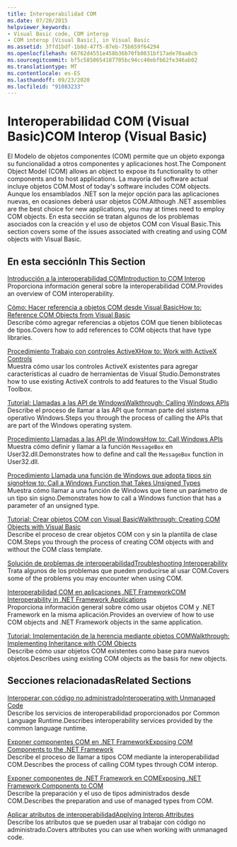 ```yaml
---
title: Interoperabilidad COM
ms.date: 07/20/2015
helpviewer_keywords:
- Visual Basic code, COM interop
- COM interop [Visual Basic], in Visual Basic
ms.assetid: 3ffd1bdf-1b8d-47f5-87eb-75b659f64294
ms.openlocfilehash: 66762d4551e458b36b70fb0831bf17ade70aa8cb
ms.sourcegitcommit: bf5c5850654187705bc94cc40ebfb62fe346ab02
ms.translationtype: MT
ms.contentlocale: es-ES
ms.lasthandoff: 09/23/2020
ms.locfileid: "91083233"
---
```

# <a name="com-interop-visual-basic"></a><span data-ttu-id="6ff42-102">Interoperabilidad COM (Visual Basic)</span><span class="sxs-lookup"><span data-stu-id="6ff42-102">COM Interop (Visual Basic)</span></span>

<span data-ttu-id="6ff42-103">El Modelo de objetos componentes (COM) permite que un objeto exponga su funcionalidad a otros componentes y aplicaciones host.</span><span class="sxs-lookup"><span data-stu-id="6ff42-103">The Component Object Model (COM) allows an object to expose its functionality to other components and to host applications.</span></span> <span data-ttu-id="6ff42-104">La mayoría del software actual incluye objetos COM.</span><span class="sxs-lookup"><span data-stu-id="6ff42-104">Most of today's software includes COM objects.</span></span> <span data-ttu-id="6ff42-105">Aunque los ensamblados .NET son la mejor opción para las aplicaciones nuevas, en ocasiones deberá usar objetos COM.</span><span class="sxs-lookup"><span data-stu-id="6ff42-105">Although .NET assemblies are the best choice for new applications, you may at times need to employ COM objects.</span></span> <span data-ttu-id="6ff42-106">En esta sección se tratan algunos de los problemas asociados con la creación y el uso de objetos COM con Visual Basic.</span><span class="sxs-lookup"><span data-stu-id="6ff42-106">This section covers some of the issues associated with creating and using COM objects with Visual Basic.</span></span>  
  
## <a name="in-this-section"></a><span data-ttu-id="6ff42-107">En esta sección</span><span class="sxs-lookup"><span data-stu-id="6ff42-107">In This Section</span></span>  

 [<span data-ttu-id="6ff42-108">Introducción a la interoperabilidad COM</span><span class="sxs-lookup"><span data-stu-id="6ff42-108">Introduction to COM Interop</span></span>](introduction-to-com-interop.md)  
 <span data-ttu-id="6ff42-109">Proporciona información general sobre la interoperabilidad COM.</span><span class="sxs-lookup"><span data-stu-id="6ff42-109">Provides an overview of COM interoperability.</span></span>  
  
 [<span data-ttu-id="6ff42-110">Cómo: Hacer referencia a objetos COM desde Visual Basic</span><span class="sxs-lookup"><span data-stu-id="6ff42-110">How to: Reference COM Objects from Visual Basic</span></span>](how-to-reference-com-objects.md)  
 <span data-ttu-id="6ff42-111">Describe cómo agregar referencias a objetos COM que tienen bibliotecas de tipos.</span><span class="sxs-lookup"><span data-stu-id="6ff42-111">Covers how to add references to COM objects that have type libraries.</span></span>  
  
 [<span data-ttu-id="6ff42-112">Procedimiento Trabajo con controles ActiveX</span><span class="sxs-lookup"><span data-stu-id="6ff42-112">How to: Work with ActiveX Controls</span></span>](how-to-work-with-activex-controls.md)  
 <span data-ttu-id="6ff42-113">Muestra cómo usar los controles ActiveX existentes para agregar características al cuadro de herramientas de Visual Studio.</span><span class="sxs-lookup"><span data-stu-id="6ff42-113">Demonstrates how to use existing ActiveX controls to add features to the Visual Studio Toolbox.</span></span>  
  
 [<span data-ttu-id="6ff42-114">Tutorial: Llamadas a las API de Windows</span><span class="sxs-lookup"><span data-stu-id="6ff42-114">Walkthrough: Calling Windows APIs</span></span>](walkthrough-calling-windows-apis.md)  
 <span data-ttu-id="6ff42-115">Describe el proceso de llamar a las API que forman parte del sistema operativo Windows.</span><span class="sxs-lookup"><span data-stu-id="6ff42-115">Steps you through the process of calling the APIs that are part of the Windows operating system.</span></span>  
  
 [<span data-ttu-id="6ff42-116">Procedimiento Llamadas a las API de Windows</span><span class="sxs-lookup"><span data-stu-id="6ff42-116">How to: Call Windows APIs</span></span>](how-to-call-windows-apis.md)  
 <span data-ttu-id="6ff42-117">Muestra cómo definir y llamar a la función `MessageBox` en User32.dll.</span><span class="sxs-lookup"><span data-stu-id="6ff42-117">Demonstrates how to define and call the `MessageBox` function in User32.dll.</span></span>  
  
 [<span data-ttu-id="6ff42-118">Procedimiento Llamada una función de Windows que adopta tipos sin signo</span><span class="sxs-lookup"><span data-stu-id="6ff42-118">How to: Call a Windows Function that Takes Unsigned Types</span></span>](how-to-call-a-windows-function-that-takes-unsigned-types.md)  
 <span data-ttu-id="6ff42-119">Muestra cómo llamar a una función de Windows que tiene un parámetro de un tipo sin signo.</span><span class="sxs-lookup"><span data-stu-id="6ff42-119">Demonstrates how to call a Windows function that has a parameter of an unsigned type.</span></span>  
  
 [<span data-ttu-id="6ff42-120">Tutorial: Crear objetos COM con Visual Basic</span><span class="sxs-lookup"><span data-stu-id="6ff42-120">Walkthrough: Creating COM Objects with Visual Basic</span></span>](walkthrough-creating-com-objects.md)  
 <span data-ttu-id="6ff42-121">Describe el proceso de crear objetos COM con y sin la plantilla de clase COM.</span><span class="sxs-lookup"><span data-stu-id="6ff42-121">Steps you through the process of creating COM objects with and without the COM class template.</span></span>  
  
 [<span data-ttu-id="6ff42-122">Solución de problemas de interoperabilidad</span><span class="sxs-lookup"><span data-stu-id="6ff42-122">Troubleshooting Interoperability</span></span>](troubleshooting-interoperability.md)  
 <span data-ttu-id="6ff42-123">Trata algunos de los problemas que pueden producirse al usar COM.</span><span class="sxs-lookup"><span data-stu-id="6ff42-123">Covers some of the problems you may encounter when using COM.</span></span>  
  
 [<span data-ttu-id="6ff42-124">Interoperabilidad COM en aplicaciones .NET Framework</span><span class="sxs-lookup"><span data-stu-id="6ff42-124">COM Interoperability in .NET Framework Applications</span></span>](com-interoperability-in-net-framework-applications.md)  
 <span data-ttu-id="6ff42-125">Proporciona información general sobre cómo usar objetos COM y .NET Framework en la misma aplicación.</span><span class="sxs-lookup"><span data-stu-id="6ff42-125">Provides an overview of how to use COM objects and .NET Framework objects in the same application.</span></span>  
  
 [<span data-ttu-id="6ff42-126">Tutorial: Implementación de la herencia mediante objetos COM</span><span class="sxs-lookup"><span data-stu-id="6ff42-126">Walkthrough: Implementing Inheritance with COM Objects</span></span>](walkthrough-implementing-inheritance-with-com-objects.md)  
 <span data-ttu-id="6ff42-127">Describe cómo usar objetos COM existentes como base para nuevos objetos.</span><span class="sxs-lookup"><span data-stu-id="6ff42-127">Describes using existing COM objects as the basis for new objects.</span></span>  
  
## <a name="related-sections"></a><span data-ttu-id="6ff42-128">Secciones relacionadas</span><span class="sxs-lookup"><span data-stu-id="6ff42-128">Related Sections</span></span>  

 [<span data-ttu-id="6ff42-129">Interoperar con código no administrado</span><span class="sxs-lookup"><span data-stu-id="6ff42-129">Interoperating with Unmanaged Code</span></span>](../../../framework/interop/index.md)  
 <span data-ttu-id="6ff42-130">Describe los servicios de interoperabilidad proporcionados por Common Language Runtime.</span><span class="sxs-lookup"><span data-stu-id="6ff42-130">Describes interoperability services provided by the common language runtime.</span></span>  
  
 [<span data-ttu-id="6ff42-131">Exponer componentes COM en .NET Framework</span><span class="sxs-lookup"><span data-stu-id="6ff42-131">Exposing COM Components to the .NET Framework</span></span>](../../../framework/interop/exposing-com-components.md)  
 <span data-ttu-id="6ff42-132">Describe el proceso de llamar a tipos COM mediante la interoperabilidad COM.</span><span class="sxs-lookup"><span data-stu-id="6ff42-132">Describes the process of calling COM types through COM interop.</span></span>  
  
 [<span data-ttu-id="6ff42-133">Exponer componentes de .NET Framework en COM</span><span class="sxs-lookup"><span data-stu-id="6ff42-133">Exposing .NET Framework Components to COM</span></span>](../../../framework/interop/exposing-dotnet-components-to-com.md)  
 <span data-ttu-id="6ff42-134">Describe la preparación y el uso de tipos administrados desde COM.</span><span class="sxs-lookup"><span data-stu-id="6ff42-134">Describes the preparation and use of managed types from COM.</span></span>  
  
 [<span data-ttu-id="6ff42-135">Aplicar atributos de interoperabilidad</span><span class="sxs-lookup"><span data-stu-id="6ff42-135">Applying Interop Attributes</span></span>](../../../standard/native-interop/apply-interop-attributes.md)  
 <span data-ttu-id="6ff42-136">Describe los atributos que se pueden usar al trabajar con código no administrado.</span><span class="sxs-lookup"><span data-stu-id="6ff42-136">Covers attributes you can use when working with unmanaged code.</span></span>
